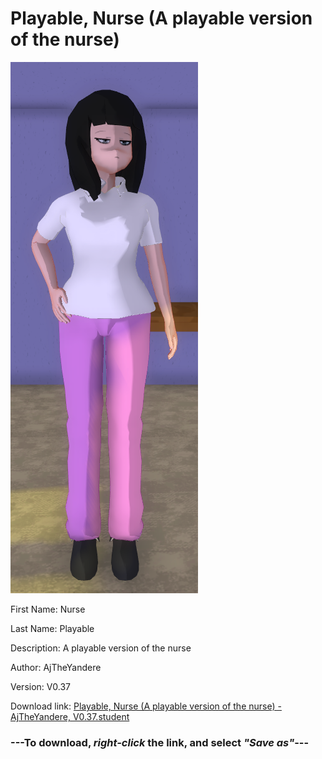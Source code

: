 # Playable, Nurse (A playable version of the nurse)

<img src = "https://raw.githubusercontent.com/Arbiter1223/Daigaku-Gurashi-Custom-Students/master/Students/Files/Playable%2C%20Nurse%20(A%20playable%20version%20of%20the%20nurse).png">

First Name: Nurse

Last Name: Playable

Description: A playable version of the nurse

Author: AjTheYandere

Version: V0.37

Download link: <a href="https://raw.githubusercontent.com/Arbiter1223/Daigaku-Gurashi-Custom-Students/master/Students/Files/Playable%2C%20Nurse%20(A%20playable%20version%20of%20the%20nurse)%20-%20AjTheYandere%2C%20V0.37.student">Playable, Nurse (A playable version of the nurse) - AjTheYandere, V0.37.student</a>

### ---**To download, _right-click_ the link, and select _"Save as"_**---
